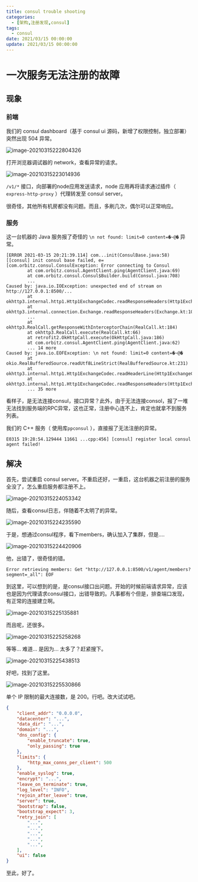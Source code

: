 ```yaml
---
title: consul trouble shooting
categories: 
  - [架构,注册发现,consul]
tags:
  - consul
date: 2021/03/15 00:00:00
update: 2021/03/15 00:00:00
---
```


# 一次服务无法注册的故障

## 现象

### 前端

我们的 consul dashboard（基于 consul ui 源码，新增了权限控制，独立部署）突然出现 504 异常。

![image-20210315222804326](trouble-shooting/image-20210315222804326.png)

打开浏览器调试器的 network，查看异常的请求。

![image-20210315223014936](trouble-shooting/image-20210315223014936.png)

`/v1/*` 接口，向部署的node应用发送请求，node 应用再将请求通过插件（ `express-http-proxy` ）代理转发至 consul server。

很奇怪，其他所有机房都没有问题。而且，多刷几次，偶尔可以正常响应。

### 服务

这一台机器的 Java 服务报了奇怪的 `\n not found: limit=0 content=�~@�` 异常。

```
[ERROR 2021-03-15 20:21:39.114] com...init(ConsulBase.java:58) [[consul] init consul base failed, e=[com.orbitz.consul.ConsulException: Error connecting to Consul
        at com.orbitz.consul.AgentClient.ping(AgentClient.java:69)
        at com.orbitz.consul.Consul$Builder.build(Consul.java:708)
        ...
Caused by: java.io.IOException: unexpected end of stream on http://127.0.0.1:8500/...
        at okhttp3.internal.http1.Http1ExchangeCodec.readResponseHeaders(Http1ExchangeCodec.kt:205)
        at okhttp3.internal.connection.Exchange.readResponseHeaders(Exchange.kt:105)
        ...
        at okhttp3.RealCall.getResponseWithInterceptorChain(RealCall.kt:184)
        at okhttp3.RealCall.execute(RealCall.kt:66)
        at retrofit2.OkHttpCall.execute(OkHttpCall.java:186)
        at com.orbitz.consul.AgentClient.ping(AgentClient.java:62)
        ... 14 more
Caused by: java.io.EOFException: \n not found: limit=0 content=�~@�
        at okio.RealBufferedSource.readUtf8LineStrict(RealBufferedSource.kt:231)
        at okhttp3.internal.http1.Http1ExchangeCodec.readHeaderLine(Http1ExchangeCodec.kt:210)
        at okhttp3.internal.http1.Http1ExchangeCodec.readResponseHeaders(Http1ExchangeCodec.kt:181)
        ... 35 more
```

看样子，是无法连接consul，接口异常？此外，由于无法连接consol，报了一堆无法找到服务端的RPC异常，这也正常，注册中心连不上，肯定也就拿不到服务列表。

我们的 C++ 服务（ 使用库`ppconsul` ），直接报了无法注册的异常。

```shell
E0315 19:28:54.129444 11661 ...cpp:456] [consul] register local consul agent failed!
```

## 解决

首先，尝试重启 consul server。不重启还好，一重启，这台机器之前注册的服务全没了，怎么重启服务都注册不上。

![image-20210315224053342](trouble-shooting/image-20210315224053342.png)

随后，查看consul日志，伴随着不太明了的异常。

![image-20210315224235590](trouble-shooting/image-20210315224235590.png)

于是，想通过consul程序，看下members，确认加入了集群，但是.... 

![image-20210315224420906](trouble-shooting/image-20210315224420906.png)

他，出错了，很奇怪的错。

```shell
Error retrieving members: Get "http://127.0.0.1:8500/v1/agent/members?segment=_all": EOF
```

到这里，可以想到的是，是consul接口出问题。开始的时候前端请求异常，应该也是因为代理请求consul接口，出错导致的。凡事都有个但是，排查端口发现，有正常的连接建立啊。

![image-20210315225135881](trouble-shooting/image-20210315225135881.png)

而且呢，还很多。

![image-20210315225258268](trouble-shooting/image-20210315225258268.png)

等等... 难道... 是因为... 太多了？赶紧搜下。

![image-20210315225438513](trouble-shooting/image-20210315225438513.png)

好吧，找到了这里。

![image-20210315225530866](trouble-shooting/image-20210315225530866.png)

单个 IP 限制的最大连接数，是 200。行吧。改大试试吧。

```json
{
    "client_addr": "0.0.0.0",
    "datacenter": "...",
    "data_dir": "...",
    "domain": "...",
    "dns_config": {
        "enable_truncate": true,
        "only_passing": true
    },
    "limits": {
        "http_max_conns_per_client": 500
    },
    "enable_syslog": true,
    "encrypt": "...",
    "leave_on_terminate": true,
    "log_level": "INFO",
    "rejoin_after_leave": true,
    "server": true,
    "bootstrap": false,
    "bootstrap_expect": 3,
    "retry_join": [
        "...",
        "...",
        "...",
        "...",
        "...",
    ],
    "ui": false
}
```

至此，好了。
